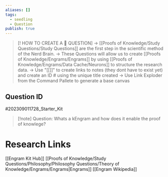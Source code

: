 ```yaml
---
aliases: []
tags:
  - seedling
  - Question
publish: true
---
```

>[! HOW TO CREATE A 🧠 QUESTION] 
>-> [[Proofs of Knowledge/Study Questions/Study Questions]] are the first step in the scientific method of the Nerd Brain.
-> These Questions will allow us to create [[Proofs of Knowledge/Engrams/Engrams]] by using [[Proofs of Knowledge/Engrams/Data Cache/Neurons]] to structure the research data.
-> Use "[[]]" to create links to notes (they dont have to exist yet) and create an ID # using the unique title created
> -> Use Link Exploder from the Command Pallete to generate a base canvas

## Question ID

#202309011728_Starter_Kit

>[!note] Question:
> Whats a kEngram and how does it enable the proof of knowlege?

# Research Links

[[Engram Kit Hub]]
[[Proofs of Knowledge/Study Questions/Philosophy/Philosophy Questions/Theory of Knowledge/Engrams/Engrams|Engrams]]
[[Engram Wikipedia]]
